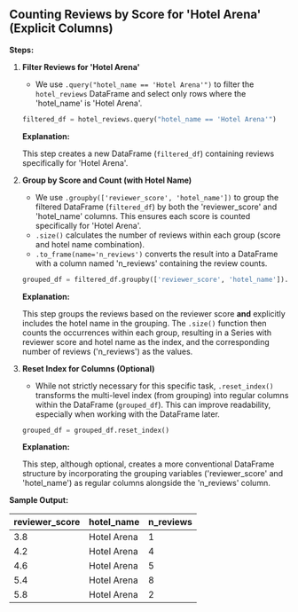 ## Counting Reviews by Score for 'Hotel Arena' (Explicit Columns)


**Steps:**

1. **Filter Reviews for 'Hotel Arena'**

   - We use `.query("hotel_name == 'Hotel Arena'")` to filter the `hotel_reviews` DataFrame and select only rows where the 'hotel_name' is 'Hotel Arena'.

   ```python
   filtered_df = hotel_reviews.query("hotel_name == 'Hotel Arena'")
   ```

   **Explanation:**

   This step creates a new DataFrame (`filtered_df`) containing reviews specifically for 'Hotel Arena'.

2. **Group by Score and Count (with Hotel Name)**

   - We use `.groupby(['reviewer_score', 'hotel_name'])` to group the filtered DataFrame (`filtered_df`) by both the 'reviewer_score' and 'hotel_name' columns. This ensures each score is counted specifically for 'Hotel Arena'.
   - `.size()` calculates the number of reviews within each group (score and hotel name combination).
   - `.to_frame(name='n_reviews')` converts the result into a DataFrame with a column named 'n_reviews' containing the review counts.

   ```python
   grouped_df = filtered_df.groupby(['reviewer_score', 'hotel_name']).size().to_frame(name='n_reviews')
   ```

   **Explanation:**

   This step groups the reviews based on the reviewer score **and** explicitly includes the hotel name in the grouping. The `.size()` function then counts the occurrences within each group, resulting in a Series with reviewer score and hotel name as the index, and the corresponding number of reviews ('n_reviews') as the values.

3. **Reset Index for Columns (Optional)**

   - While not strictly necessary for this specific task, `.reset_index()` transforms the multi-level index (from grouping) into regular columns within the DataFrame (`grouped_df`). This can improve readability, especially when working with the DataFrame later.

   ```python
   grouped_df = grouped_df.reset_index()
   ```

   **Explanation:**

   This step, although optional, creates a more conventional DataFrame structure by incorporating the grouping variables ('reviewer_score' and 'hotel_name') as regular columns alongside the 'n_reviews' column.

**Sample Output:**

| reviewer_score | hotel_name | n_reviews |
|---|---|---|
| 3.8             | Hotel Arena | 1         |
| 4.2             | Hotel Arena | 4         |
| 4.6             | Hotel Arena | 5         |
| 5.4             | Hotel Arena | 8         |
| 5.8             | Hotel Arena | 2         |
